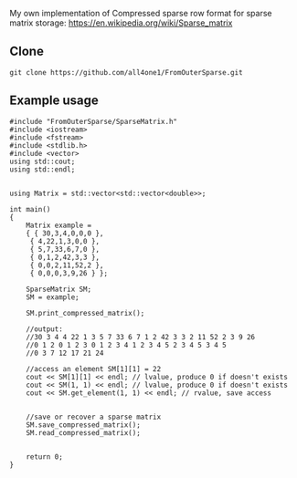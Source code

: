 My own implementation of Compressed sparse row format for sparse matrix storage: https://en.wikipedia.org/wiki/Sparse_matrix


## Clone 
```
git clone https://github.com/all4one1/FromOuterSparse.git
```

## Example usage 

```
#include "FromOuterSparse/SparseMatrix.h"
#include <iostream>
#include <fstream>
#include <stdlib.h>
#include <vector>
using std::cout;
using std::endl;


using Matrix = std::vector<std::vector<double>>;

int main()
{
	Matrix example =
	{ { 30,3,4,0,0,0 },
	 { 4,22,1,3,0,0 },
	 { 5,7,33,6,7,0 },
	 { 0,1,2,42,3,3 },
	 { 0,0,2,11,52,2 },
	 { 0,0,0,3,9,26 } };

	SparseMatrix SM;
	SM = example;

	SM.print_compressed_matrix();

	//output:
	//30 3 4 4 22 1 3 5 7 33 6 7 1 2 42 3 3 2 11 52 2 3 9 26
	//0 1 2 0 1 2 3 0 1 2 3 4 1 2 3 4 5 2 3 4 5 3 4 5
	//0 3 7 12 17 21 24

	//access an element SM[1][1] = 22
	cout << SM[1][1] << endl; // lvalue, produce 0 if doesn't exists
	cout << SM(1, 1) << endl; // lvalue, produce 0 if doesn't exists
	cout << SM.get_element(1, 1) << endl; // rvalue, save access


	//save or recover a sparse matrix
	SM.save_compressed_matrix();
	SM.read_compressed_matrix();


	return 0;
}
```
